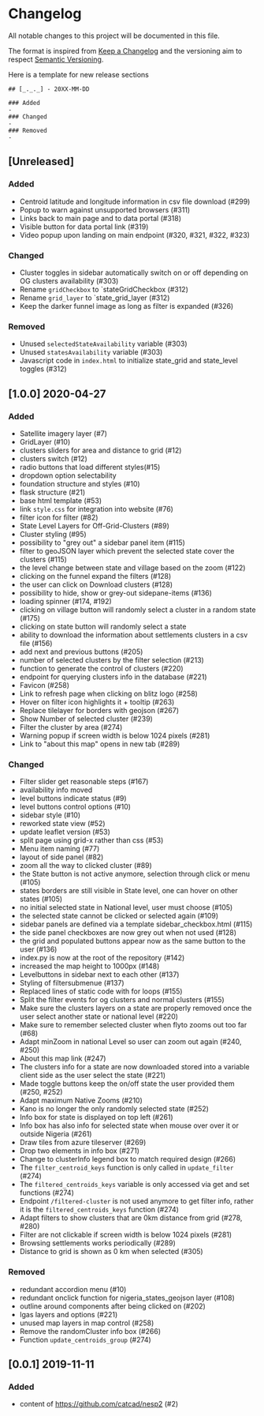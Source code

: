 # Changelog
All notable changes to this project will be documented in this file.

The format is inspired from [Keep a Changelog](http://keepachangelog.com/en/1.0.0/)
and the versioning aim to respect [Semantic Versioning](http://semver.org/spec/v2.0.0.html).

Here is a template for new release sections

```
## [_._._] - 20XX-MM-DD

### Added
-
### Changed
-
### Removed
-
```

## [Unreleased]
### Added
- Centroid latitude and longitude information in csv file download (#299)
- Popup to warn against unsupported browsers (#311)
- Links back to main page and to data portal (#318)
- Visible button for data portal link (#319)
- Video popup upon landing on main endpoint (#320, #321, #322, #323)
### Changed
- Cluster toggles in sidebar automatically switch on or off depending on OG clusters availability
 (#303)
- Rename `gridCheckbox` to `stateGridCheckbox (#312)
- Rename `grid_layer` to `state_grid_layer (#312)
- Keep the darker funnel image as long as filter is expanded (#326)
### Removed
- Unused `selectedStateAvailability` variable (#303)
- Unused `statesAvailability` variable (#303)
- Javascript code in `index.html` to initialize state_grid and state_level toggles (#312)


## [1.0.0] 2020-04-27

### Added
- Satellite imagery layer (#7)
- GridLayer (#10)
- clusters sliders for area and distance to grid (#12)
- clusters switch (#12)
- radio buttons that load different styles(#15)
- dropdown option selectability
- foundation structure and styles (#10)
- flask structure (#21)
- base html template (#53)
- link `style.css` for integration into website (#76)
- filter icon for filter (#82)
- State Level Layers for Off-Grid-Clusters (#89)
- Cluster styling (#95)
- possibility to "grey out" a sidebar panel item (#115)
- filter to geoJSON layer which prevent the selected state cover the clusters (#115)
- the level change between state and village based on the zoom (#122)
- clicking on the funnel expand the filters (#128)
- the user can click on Download clusters (#128)
- possibility to hide, show or grey-out sidepane-items (#136)
- loading spinner (#174, #192)
- clicking on village button will randomly select a cluster in a random state (#175)
- clicking on state button will randomly select a state
- ability to download the information about settlements clusters in a csv file (#156)
- add next and previous buttons (#205)
- number of selected clusters by the filter selection (#213)
- function to generate the control of clusters (#220)
- endpoint for querying clusters info in the database (#221)
- Favicon (#258)
- Link to refresh page when clicking on blitz logo (#258)
- Hover on filter icon highlights it + tooltip (#263)
- Replace tilelayer for borders with geojson (#267)
- Show Number of selected cluster (#239)
- Filter the cluster by area (#274)
- Warning popup if screen width is below 1024 pixels (#281)
- Link to "about this map" opens in new tab (#289)

### Changed
- Filter slider get reasonable steps (#167)
- availability info moved
- level buttons indicate status (#9)
- level buttons control options (#10)
- sidebar style (#10)
- reworked state view (#52)
- update leaflet version (#53)
- split page using grid-x rather than css (#53)
- Menu item naming (#77)
- layout of side panel (#82)
- zoom all the way to clicked cluster (#89)
- the State button is not active anymore, selection through click or menu (#105)
- states borders are still visible in State level, one can hover on other states (#105)
- no initial selected state in National level, user must choose (#105)
- the selected state cannot be clicked or selected again (#109)
- sidebar panels are defined via a template sidebar_checkbox.html (#115)
- the side panel checkboxes are now grey out when not used (#128)
- the grid and populated buttons appear now as the same button to the user (#136)
- index.py is now at the root of the repository (#142)
- increased the map height to 1000px (#148)
- Levelbuttons in sidebar next to each other (#137)
- Styling of filtersubmenue (#137)
- Replaced lines of static code with for loops (#155)
- Split the filter events for og clusters and normal clusters (#155)
- Make sure the clusters layers on a state are properly removed once the user select another state or national level (#220)
- Make sure to remember selected cluster when flyto zooms out too far (#68)
- Adapt minZoom in national Level so user can zoom out again (#240, #250)
- About this map link (#247)
- The clusters info for a state are now downloaded stored into a variable client side as the user select the state (#221)
- Made toggle buttons keep the on/off state the user provided them (#250, #252)
- Adapt maximum Native Zooms (#210)
- Kano is no longer the only randomly selected state (#252)
- Info box for state is displayed on top left (#261)
- Info box has also info for selected state when mouse over over it or outside Nigeria (#261)
- Draw tiles from azure tileserver (#269)
- Drop two elements in info box (#271)
- Change to clusterInfo legend box to match required design (#266)
- The `filter_centroid_keys` function is only called in `update_filter` (#274)
- The `filtered_centroids_keys` variable is only accessed via get and set functions (#274)
- Endpoint `/filtered-cluster` is not used anymore to get filter info, rather it is the `filtered_centroids_keys` function (#274)
- Adapt filters to show clusters that are 0km distance from grid (#278, #280)
- Filter are not clickable if screen width is below 1024 pixels (#281)
- Browsing settlements works periodically (#289)
- Distance to grid is shown as 0 km when selected (#305)

### Removed
- redundant accordion menu (#10)
- redundant onclick function for nigeria_states_geojson layer (#108)
- outline around components after being clicked on (#202)
- lgas layers and options (#221)
- unused map layers in map control (#258)
- Remove the randomCluster info box (#266)
- Function `update_centroids_group` (#274)


## [0.0.1] 2019-11-11

### Added
- content of https://github.com/catcad/nesp2 (#2)